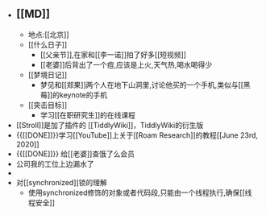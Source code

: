 - ## [[MD]]
    - 地点:[[北京]]
    - [[什么日子]]
        - [[父亲节]],在家和[[李一诺]]拍了好多[[短视频]]
        - [[老婆]]后背出了一个痘,应该是上火,天气热,喝水喝得少
    - [[梦境日记]]
        - 梦见和[[郑果]]两个人在地下山洞里,讨论他买的一个手机,类似与[[黑莓]]的keynote的手机
    - [[突击目标]]
        - 学习[[在职研究生]]的在线课程
- [[Stroll]]是加了插件的 [[TiddlyWiki]]，TiddlyWiki的衍生版
- {{[[DONE]]}}学习[[YouTube]]上关于[[Roam Research]]的教程[[June 23rd, 2020]]
- {{[[DONE]]}} 给[[老婆]]查饿了么会员
- 公司我的工位上边漏水了
- 
- 对[[synchronized]]锁的理解
    - 使用synchronized修饰的对象或者代码段,只能由一个线程执行,确保[[线程安全]]
